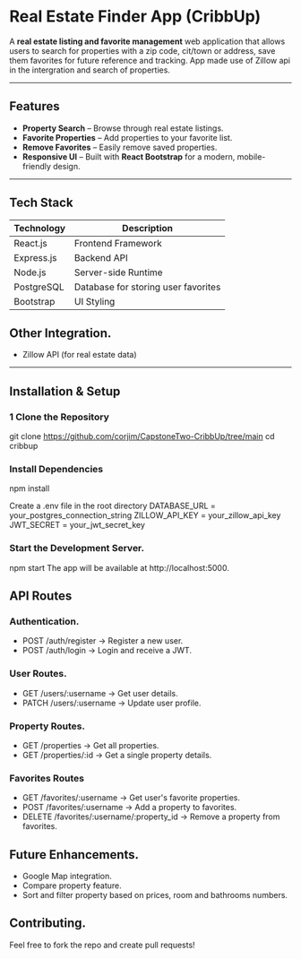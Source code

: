 # Real Estate Finder App (CribbUp) 

A **real estate listing and favorite management** web application that allows users to search for properties with a zip code, cit/town or address, save them favorites for future reference and tracking. App made use of Zillow api in the intergration and search of properties.

---

## Features  

- **Property Search** – Browse through real estate listings.  
- **Favorite Properties** – Add properties to your favorite list.  
- **Remove Favorites** – Easily remove saved properties.   
- **Responsive UI** – Built with **React Bootstrap** for a modern, mobile-friendly design.  

---

## Tech Stack  

| Technology       | Description                          |
|-----------------|--------------------------------------|
| React.js        | Frontend Framework                  |
| Express.js      | Backend API                         |
| Node.js         | Server-side Runtime                 |
| PostgreSQL      | Database for storing user favorites |
| Bootstrap       | UI Styling                          |


## Other Integration.

 - Zillow API (for real estate data)
---

## Installation & Setup  

### 1 Clone the Repository  

git clone https://github.com/corjim/CapstoneTwo-CribbUp/tree/main
cd cribbup

### Install Dependencies

npm install

Create a .env file in the root directory
DATABASE_URL = your_postgres_connection_string
ZILLOW_API_KEY = your_zillow_api_key
JWT_SECRET = your_jwt_secret_key


### Start the Development Server.
npm start
The app will be available at http://localhost:5000.

##  API Routes

### Authentication.
- POST /auth/register → Register a new user.
- POST /auth/login → Login and receive a JWT.

### User Routes.
- GET /users/:username → Get user details.
- PATCH /users/:username → Update user profile.

### Property Routes.
- GET /properties → Get all properties.
- GET /properties/:id → Get a single property details.

### Favorites Routes
- GET /favorites/:username → Get user's favorite properties.
- POST /favorites/:username → Add a property to favorites.
- DELETE /favorites/:username/:property_id → Remove a property from favorites.


## Future Enhancements.

- Google Map integration.
- Compare property feature.
- Sort and filter property based on prices, room and bathrooms numbers.


## Contributing.

Feel free to fork the repo and create pull requests!